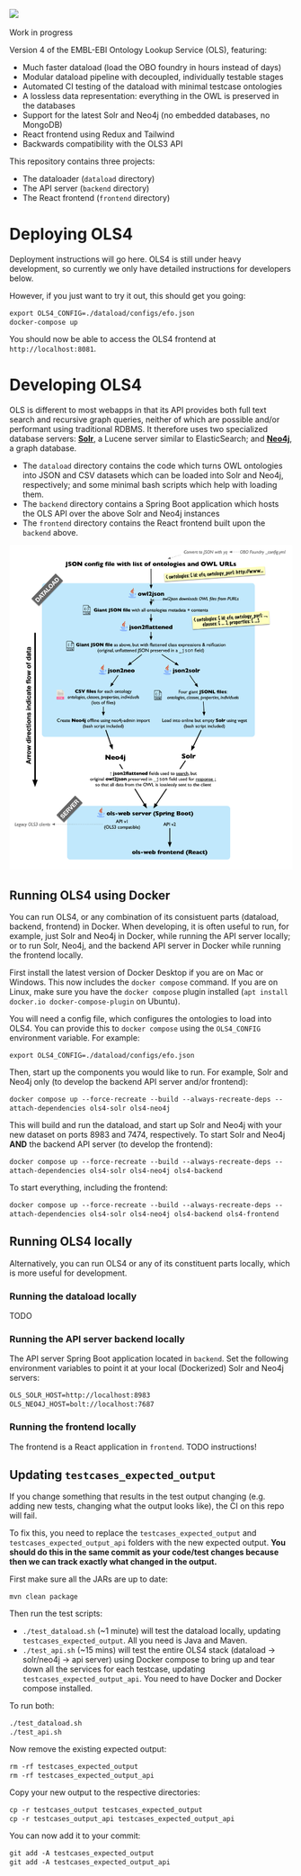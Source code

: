 
<a href="https://github.com/EBISPOT/ols4/actions/workflows/test.yml"><img src="https://github.com/EBISPOT/ols4/actions/workflows/test.yml/badge.svg"/></a>

Work in progress

Version 4 of the EMBL-EBI Ontology Lookup Service (OLS), featuring:

* Much faster dataload (load the OBO foundry in hours instead of days)
* Modular dataload pipeline with decoupled, individually testable stages
* Automated CI testing of the dataload with minimal testcase ontologies
* A lossless data representation: everything in the OWL is preserved in the databases
* Support for the latest Solr and Neo4j (no embedded databases, no MongoDB)
* React frontend using Redux and Tailwind
* Backwards compatibility with the OLS3 API

This repository contains three projects:

* The dataloader (`dataload` directory)
* The API server (`backend` directory)
* The React frontend (`frontend` directory)

# Deploying OLS4

Deployment instructions will go here. OLS4 is still under heavy development, so currently we only have detailed instructions for developers below.

However, if you just want to try it out, this should get you going:

    export OLS4_CONFIG=./dataload/configs/efo.json
    docker-compose up

You should now be able to access the OLS4 frontend at `http://localhost:8081`.



# Developing OLS4

OLS is different to most webapps in that its API provides both full text search and recursive graph queries, neither of which are possible and/or performant using traditional RDBMS.
It therefore uses two specialized database servers: [**Solr**](https://solr.apache.org), a Lucene server similar to ElasticSearch; and [**Neo4j**](https://neo4j.com), a graph database. 

* The `dataload` directory contains the code which turns OWL ontologies into JSON and CSV datasets which can be loaded into Solr and Neo4j, respectively; and some minimal bash scripts which help with loading them.
* The `backend` directory contains a Spring Boot application which hosts the OLS API over the above Solr and Neo4j instances
* The `frontend` directory contains the React frontend built upon the `backend` above.

![OLS4 overview](docs/overview.png)

## Running OLS4 using Docker

You can run OLS4, or any combination of its consistuent parts (dataload, backend, frontend) in Docker. When developing, it is often useful to run, for example, just Solr and Neo4j in Docker, while running the API server locally; or to run Solr, Neo4j, and the backend API server in Docker while running the frontend locally.

First install the latest version of Docker Desktop if you are on Mac or Windows. This now includes the `docker compose` command. If you are on Linux, make sure you have the `docker compose` plugin installed (`apt install docker.io docker-compose-plugin` on Ubuntu).

You will need a config file, which configures the ontologies to load into OLS4. You can provide this to `docker compose` using the `OLS4_CONFIG` environment variable. For example:

	export OLS4_CONFIG=./dataload/configs/efo.json

Then, start up the components you would like to run. For example, Solr and Neo4j only (to develop the backend API server and/or frontend):

    docker compose up --force-recreate --build --always-recreate-deps --attach-dependencies ols4-solr ols4-neo4j

This will build and run the dataload, and start up Solr and Neo4j with your new dataset on ports 8983 and 7474, respectively.  To start Solr and Neo4j **AND** the backend API server (to develop the frontend):

    docker compose up --force-recreate --build --always-recreate-deps --attach-dependencies ols4-solr ols4-neo4j ols4-backend

To start everything, including the frontend:

    docker compose up --force-recreate --build --always-recreate-deps --attach-dependencies ols4-solr ols4-neo4j ols4-backend ols4-frontend
    

## Running OLS4 locally

Alternatively, you can run OLS4 or any of its constituent parts locally, which is more useful for development.

### Running the dataload locally

TODO

### Running the API server backend locally

The API server Spring Boot application located in `backend`.  Set the following environment variables to point it at your local (Dockerized) Solr and Neo4j servers:

    OLS_SOLR_HOST=http://localhost:8983
    OLS_NEO4J_HOST=bolt://localhost:7687


### Running the frontend locally

The frontend is a React application in `frontend`. TODO instructions!


## Updating `testcases_expected_output`

If you change something that results in the test output changing (e.g. adding new tests, changing what the output looks like), the CI on this repo will fail.

To fix this, you need to replace the `testcases_expected_output` and `testcases_expected_output_api` folders with the new expected output. **You should do this in the same commit as your code/test changes because then we can track exactly what changed in the output.**

First make sure all the JARs are up to date:

    mvn clean package

Then run the test scripts:

* `./test_dataload.sh` (~1 minute) will test the dataload locally, updating `testcases_expected_output`. All you need is Java and Maven.
* `./test_api.sh` (~15 mins) will test the entire OLS4 stack (dataload → solr/neo4j → api server) using Docker compose to bring up and tear down all the services for each testcase, updating `testcases_expected_output_api`. You need to have Docker and Docker compose installed.

To run both:

    ./test_dataload.sh
    ./test_api.sh

Now remove the existing expected output:

    rm -rf testcases_expected_output
    rm -rf testcases_expected_output_api

Copy your new output to the respective directories:

    cp -r testcases_output testcases_expected_output
    cp -r testcases_output_api testcases_expected_output_api

You can now add it to your commit:

    git add -A testcases_expected_output
    git add -A testcases_expected_output_api






    




